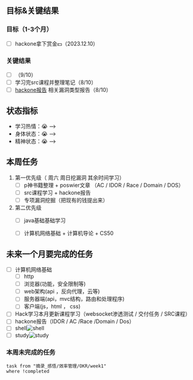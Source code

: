 ## 目标&关键结果
### 目标（1-3个月）
- [ ] hackone拿下赏金💵（2023.12.10）
### 关键结果
- [ ] （9/10）
- [ ] 学习完src课程并整理笔记（8/10）
- [ ] [hackone报告](https://github.com/reddelexc/hackerone-reports) 相关漏洞类型报告（8/10）
## 状态指标
- 学习热情：😭 --> 
- 身体状态：😭 --> 
- 精神状态：😭 --> 

## 本周任务

1. 第一优先级（ 周六 周日挖漏洞      其余时间学习）
	- [ ] p神书籍整理 + poswier文章 （AC / IDOR / Race / Domain / DOS）
	- [ ] src课程学习 + hackone报告  
	- [ ] 专项漏洞挖掘（把现有的钱提出来）
2. 第二优先级
	- [ ] java基础基础学习
	- [ ] 计算机网络基础 + 计算机导论 + CS50




## 未来一个月要完成的任务
- [ ] 计算机网络基础
	- [ ] http
	- [ ] 浏览器(功能，安全限制等)
	- [ ] web架构(api ，反向代理，云等)
	- [ ] 服务器端(api，mvc结构，路由和处理程序)
	- [ ] 客户端(js，html ， css)
- [ ] Hack学习本月更新课程学习（websocket渗透测试 / 交付任务 / SRC课程）
- [ ] hackone报告（IDOR / AC /Race /Domain / Dos）
- [ ] shell![shell](/draw/autoshell)
- [ ] study![study](/draw/autostudy)

### 本周未完成的任务
```dataview
task from "摘录_感悟/效率管理/OKR/week1"
where !completed
```